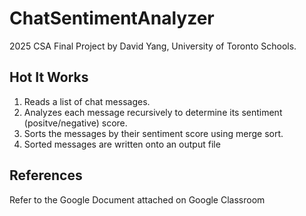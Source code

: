 # ChatSentimentAnalyzer

2025 CSA Final Project by David Yang, University of Toronto Schools.

## Hot It Works

1. Reads a list of chat messages.
2. Analyzes each message recursively to determine its sentiment (positve/negative) score.
3. Sorts the messages by their sentiment score using merge sort.
4. Sorted messages are written onto an output file

## References

Refer to the Google Document attached on Google Classroom
